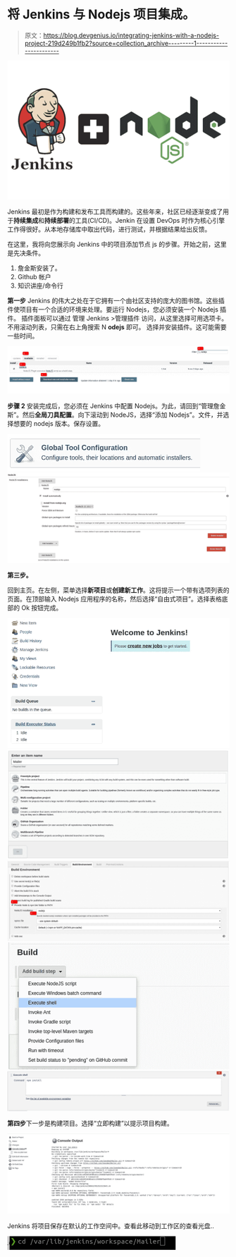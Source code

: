 # 将 Jenkins 与 Nodejs 项目集成。

> 原文：<https://blog.devgenius.io/integrating-jenkins-with-a-nodejs-project-219d249b1fb2?source=collection_archive---------1----------------------->

![](img/248c93763a00913344ab8eb4e1834c5f.png)

Jenkins 最初是作为构建和发布工具而构建的。这些年来，社区已经逐渐变成了用于**持续集成**和**持续部署**的工具(CI/CD)。Jenkin 在设置 DevOps 时作为核心引擎工作得很好。从本地存储库中取出代码，进行测试，并根据结果给出反馈。

在这里，我将向您展示向 Jenkins 中的项目添加节点 js 的步骤。开始之前，这里是先决条件。

1.  詹金斯安装了。
2.  Github 帐户
3.  知识讲座/命令行

**第一步**
Jenkins 的伟大之处在于它拥有一个由社区支持的庞大的图书馆。这些插件使项目有一个合适的环境来处理。要运行 Nodejs，您必须安装一个 Nodejs 插件。
插件面板可以通过
管理 Jenkins >管理插件
访问，从这里选择可用选项卡。不用滚动列表，只需在右上角搜索 N **odejs** 即可。
选择并安装插件。这可能需要一些时间。

![](img/75601ed5cf50c942224eb7f97478d9e1.png)

**步骤 2**
安装完成后，您必须在 Jenkins 中配置 Nodejs。为此，请回到“管理詹金斯”。然后**全局刀具配置**。向下滚动到 NodeJS，选择“添加 Nodejs”。文件，并选择想要的 nodejs 版本。保存设置。

![](img/3b561ceef4e26ad0a3c5f9e0f43a2e73.png)![](img/bb336329be854a8916189c3b1ea841c9.png)

**第三步。**

回到主页。在左侧，菜单选择**新项目**或**创建新工作**。这将提示一个带有选项列表的页面。在顶部输入 Nodejs 应用程序的名称，然后选择“自由式项目”。选择表格底部的 Ok 按钮完成。

![](img/58bd311244a1f7ea9dd7b1fd4bff6273.png)![](img/4b5e61e75741c4ee95a2c6ce04df5885.png)![](img/8f0067c30dc4735d0e7bbe5e02d62aae.png)![](img/73d9111a12b0f94d2c6d6f651f837669.png)![](img/0a4d2748ceb1f99df39afe8d5a5360fc.png)

**第四步**下一步是构建项目。选择“立即构建”以提示项目构建。

![](img/0f7875b4b44430f1daa5d28a74ba9cec.png)

Jenkins 将项目保存在默认的工作空间中。查看此移动到工作区的查看光盘..

![](img/4822446e49b66ac6462056f2c3f04540.png)
